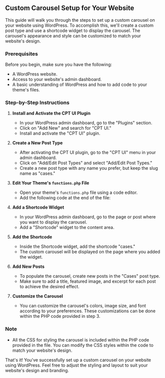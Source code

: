 ## Custom Carousel Setup for Your Website

This guide will walk you through the steps to set up a custom carousel on your website using WordPress. To accomplish this, we'll create a custom post type and use a shortcode widget to display the carousel. The carousel's appearance and style can be customized to match your website's design.

### Prerequisites

Before you begin, make sure you have the following:

- A WordPress website.
- Access to your website's admin dashboard.
- A basic understanding of WordPress and how to add code to your theme's files.

### Step-by-Step Instructions

1. **Install and Activate the CPT UI Plugin**

    - In your WordPress admin dashboard, go to the "Plugins" section.
    - Click on "Add New" and search for "CPT UI."
    - Install and activate the "CPT UI" plugin.

2. **Create a New Post Type**

    - After activating the CPT UI plugin, go to the "CPT UI" menu in your admin dashboard.
    - Click on "Add/Edit Post Types" and select "Add/Edit Post Types."
    - Create a new post type with any name you prefer, but keep the slug name as "cases."

3. **Edit Your Theme's `functions.php` File**

    - Open your theme's `functions.php` file using a code editor.
    - Add the following code at the end of the file:

4. **Add a Shortcode Widget**

    - In your WordPress admin dashboard, go to the page or post where you want to display the carousel.
    - Add a "Shortcode" widget to the content area.

5. **Add the Shortcode**

    - Inside the Shortcode widget, add the shortcode "cases."
    - The custom carousel will be displayed on the page where you added the widget.

6. **Add New Posts**

    - To populate the carousel, create new posts in the "Cases" post type.
    - Make sure to add a title, featured image, and excerpt for each post to achieve the desired effect.

7. **Customize the Carousel**

    - You can customize the carousel's colors, image size, and font according to your preferences. These customizations can be done within the PHP code provided in step 3.

### Note

- All the CSS for styling the carousel is included within the PHP code provided in the file. You can modify the CSS styles within the code to match your website's design.

That's it! You've successfully set up a custom carousel on your website using WordPress. Feel free to adjust the styling and layout to suit your website's design and branding.
